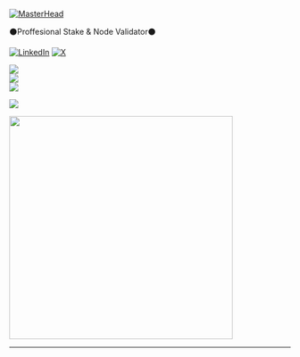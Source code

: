 [![MasterHead](https://blogger.googleusercontent.com/img/b/R29vZ2xl/AVvXsEghbCNYcg8LPJbr1H3bdO8PA6Hpq7fMOskbl6KYdnSBxk4WUS1jRozU9dlpIvJKAKim8QpNtaA69paaeIal2Fb1E_On1bg5ZAqMBZXWQm8B2gXz71cCKeLBd1TmR0RcMj4NjcsjDpMURA0Xe98p5rk_wfNHOkhFJZXGIxU1gV3SRLt4joX5cTJtaX3P2A_d/s559/6828AFFB-E010-4990-AD40-614C6790FE38-removebg-preview.png)](https://mpsnodee.ar-io.dev/)

⚫️Proffesional Stake & Node Validator⚫️



[![LinkedIn](https://img.shields.io/badge/LinkedIn-%230077B5.svg?logo=linkedin&logoColor=white)](https://linkedin.com/in/mpsnode) [![X](https://img.shields.io/badge/X-black.svg?logo=X&logoColor=white)](https://x.com/padlin13102000) 


![](https://github-readme-stats.vercel.app/api?username=MPS1310&theme=calm&hide_border=false&include_all_commits=true&count_private=true)<br/>
![](https://github-readme-streak-stats.herokuapp.com/?user=MPS1310&theme=calm&hide_border=false)<br/>
![](https://github-readme-stats.vercel.app/api/top-langs/?username=MPS1310&theme=calm&hide_border=false&include_all_commits=true&count_private=true&layout=compact)


![](https://github-contributor-stats.vercel.app/api?username=MPS1310&limit=5&theme=dark&combine_all_yearly_contributions=true)

<img src='[https://randommeme-five.vercel.app/](https://blogger.googleusercontent.com/img/b/R29vZ2xl/AVvXsEhVRlkNnOdHOZUe-cnLu958EVbmkqtG_da5NucjhS7jV_4Bg1EBXbUpQHe7qrPE28LzQxQpAUPZUWba9wYOCuzbA-CyFhOR7iL3DgLZOOY83LNPZL0Tk3FpGdvR20TMtAukR38Hr5jzVLvG7VfNYtRgvyL7YO2PY4PNVz8sw_QHe5PtQBGldhxOb4k2czQs/s1600/99C38EB3-6D0C-48BD-A85E-25814CFA1B8C.jpeg)https://blogger.googleusercontent.com/img/b/R29vZ2xl/AVvXsEhVRlkNnOdHOZUe-cnLu958EVbmkqtG_da5NucjhS7jV_4Bg1EBXbUpQHe7qrPE28LzQxQpAUPZUWba9wYOCuzbA-CyFhOR7iL3DgLZOOY83LNPZL0Tk3FpGdvR20TMtAukR38Hr5jzVLvG7VfNYtRgvyL7YO2PY4PNVz8sw_QHe5PtQBGldhxOb4k2czQs/s1600/99C38EB3-6D0C-48BD-A85E-25814CFA1B8C.jpeg' style="height: 400px;"/>

---

<!-- Proudly created with GPRM ( https://gprm.itsvg.in ) -->
